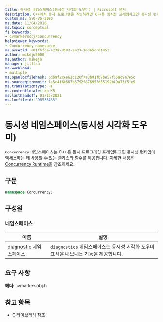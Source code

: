 ```yaml
---
title: 동시성 네임스페이스(동시성 시각화 도우미) | Microsoft 문서
description: C++에서 동시 프로그램을 작성하려면 C++용 동시성 프레임워크인 동시성 런타임에 대한 액세스를 제공하는 동시성 네임스페이스를 사용합니다.
custom.ms: SEO-VS-2020
ms.date: 11/04/2016
ms.topic: conceptual
f1_keywords:
- cvmarkersobj/Concurrency
helpviewer_keywords:
- Concurrency namespace
ms.assetid: 001fbfce-a278-4502-aa27-26d65dd61453
author: mikejo5000
ms.author: mikejo
manager: jillfra
ms.workload:
- multiple
ms.openlocfilehash: bdb9f2cee62c126f7a8b91fb7be57f558c9a7e5c
ms.sourcegitcommit: 7a5c4f60667b5792f876953d55192b49a73f5fe9
ms.translationtype: HT
ms.contentlocale: ko-KR
ms.lasthandoff: 01/16/2021
ms.locfileid: "98533435"
---
```

# <a name="concurrency-namespace-concurrency-visualizer"></a>동시성 네임스페이스(동시성 시각화 도우미)
`Concurrency` 네임스페이스는 C++용 동시 프로그래밍 프레임워크인 동시성 런타임에 액세스하는 데 사용할 수 있는 클래스와 함수를 제공합니다. 자세한 내용은 [Concurrency Runtime](/cpp/parallel/concrt/concurrency-runtime)을 참조하세요.

## <a name="syntax"></a>구문

```cpp
namespace Concurrency;
```

## <a name="members"></a>구성원

### <a name="namespaces"></a>네임스페이스

|이름|설명|
|----------|-----------------|
|[diagnostic 네임스페이스](../profiling/diagnostic-namespace.md)|`diagnostics` 네임스페이스는 동시성 시각화 도우미 표식을 내보내는 기능을 제공합니다.|

## <a name="requirements"></a>요구 사항
 **헤더:** cvmarkersobj.h

## <a name="see-also"></a>참고 항목
- [C 라이브러리 참조](../profiling/c-library-reference.md)